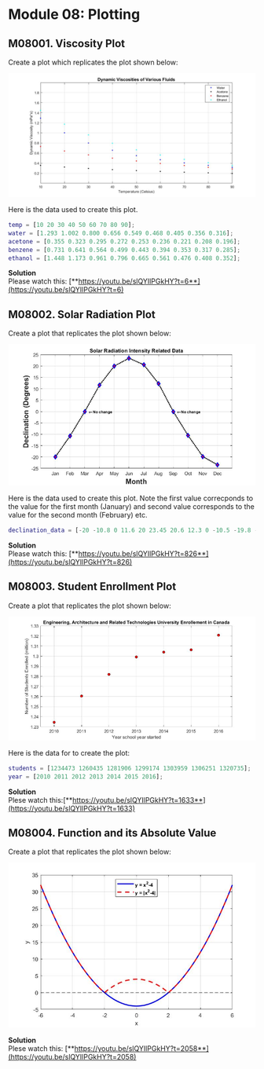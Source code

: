 # Module 08: Plotting

## M08001. Viscosity Plot

Create a plot which replicates the plot shown below:

![M08001](img/M08001.jpg)

Here is the data used to create this plot.

```matlab
temp = [10 20 30 40 50 60 70 80 90];
water = [1.293 1.002 0.800 0.656 0.549 0.468 0.405 0.356 0.316]; 
acetone = [0.355 0.323 0.295 0.272 0.253 0.236 0.221 0.208 0.196];
benzene = [0.731 0.641 0.564 0.499 0.443 0.394 0.353 0.317 0.285];
ethanol = [1.448 1.173 0.961 0.796 0.665 0.561 0.476 0.408 0.352]; 
```

**Solution**  
Please watch this: [**https://youtu.be/slQYIlPGkHY?t=6**](https://youtu.be/slQYIlPGkHY?t=6)

## M08002. Solar Radiation Plot
Create a plot that replicates the plot shown below:

![M08002](img/M08002.jpg)

Here is the data used to create this plot. Note the first value correcponds to the value for the first month (January) and second value corresponds to the value for the second month (February) etc.

```matlab
declination_data = [-20 -10.8 0 11.6 20 23.45 20.6 12.3 0 -10.5 -19.8 -23.45];
```

**Solution**  
Please watch this: [**https://youtu.be/slQYIlPGkHY?t=826**](https://youtu.be/slQYIlPGkHY?t=826)


## M08003. Student Enrollment Plot
Create a plot that replicates the plot shown below:

![M08003](img/M08003.jpg)

Here is the data for to create the plot:

```matlab
students = [1234473 1260435 1281906 1299174 1303959 1306251 1320735];
year = [2010 2011 2012 2013 2014 2015 2016];
```
 
**Solution**  
Plese watch this:[**https://youtu.be/slQYIlPGkHY?t=1633**](https://youtu.be/slQYIlPGkHY?t=1633)


## M08004. Function and its Absolute Value 
Create a plot that replicates the plot shown below:

![M08004](img/M08004.jpg)

**Solution**  
Plese watch this: [**https://youtu.be/slQYIlPGkHY?t=2058**](https://youtu.be/slQYIlPGkHY?t=2058)
